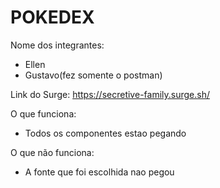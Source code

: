 # POKEDEX

Nome dos integrantes: 
- Ellen
- Gustavo(fez somente o postman)


Link do Surge: https://secretive-family.surge.sh/

O que funciona:
- Todos os componentes estao pegando


O que não funciona: 
- A fonte que foi escolhida nao pegou


